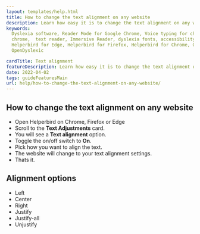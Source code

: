 ```yaml
---
layout: templates/help.html
title: How to change the text alignment on any website
description: Learn how easy it is to change the text alignment on any website.
keywords:
  Dyslexia software, Reader Mode for Google Chrome, Voice typing for chrome, Text to speech for
  chrome,  text reader, Immersive Reader, dyslexia fonts, accessibility software, dyslexia software,
  Helperbird for Edge, Helperbird for Firefox, Helperbird for Chrome, Opendyslexic for Chrome,
  OpenDyslexic

cardTitle: Text alignment
featureDescription: Learn how easy it is to change the text alignment on any website.
date: 2022-04-02
tags: guideFeaturesMain
url: help/how-to-change-the-text-alignment-on-any-website/
---
```


## How to change the text alignment on any website

- Open Helperbird on Chrome, Firefox or Edge
- Scroll to the **Text Adjustments** card.
- You will see a **Text alignment** option.
- Toggle the on/off switch to **On**.
- Pick how you want to align the text.
- The website will change to your text alignment settings.
- Thats it.

## Alignment options

- Left
- Center
- Right
- Justify
- Justify-all
- Unjustify
